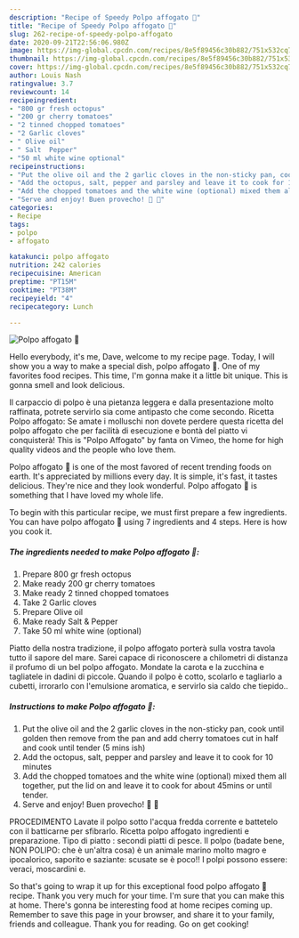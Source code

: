 ```yaml
---
description: "Recipe of Speedy Polpo affogato 🐙"
title: "Recipe of Speedy Polpo affogato 🐙"
slug: 262-recipe-of-speedy-polpo-affogato
date: 2020-09-21T22:56:06.980Z
image: https://img-global.cpcdn.com/recipes/8e5f89456c30b882/751x532cq70/polpo-affogato-🐙-recipe-main-photo.jpg
thumbnail: https://img-global.cpcdn.com/recipes/8e5f89456c30b882/751x532cq70/polpo-affogato-🐙-recipe-main-photo.jpg
cover: https://img-global.cpcdn.com/recipes/8e5f89456c30b882/751x532cq70/polpo-affogato-🐙-recipe-main-photo.jpg
author: Louis Nash
ratingvalue: 3.7
reviewcount: 14
recipeingredient:
- "800 gr fresh octopus"
- "200 gr cherry tomatoes"
- "2 tinned chopped tomatoes"
- "2 Garlic cloves"
- " Olive oil"
- " Salt  Pepper"
- "50 ml white wine optional"
recipeinstructions:
- "Put the olive oil and the 2 garlic cloves in the non-sticky pan, cook until golden then remove from the pan and add cherry tomatoes cut in half and cook until tender (5 mins ish)"
- "Add the octopus, salt, pepper and parsley and leave it to cook for 10 minutes"
- "Add the chopped tomatoes and the white wine (optional) mixed them all together, put the lid on and leave it to cook for about 45mins or until tender."
- "Serve and enjoy! Buen provecho! 🐙 🍅"
categories:
- Recipe
tags:
- polpo
- affogato

katakunci: polpo affogato 
nutrition: 242 calories
recipecuisine: American
preptime: "PT15M"
cooktime: "PT38M"
recipeyield: "4"
recipecategory: Lunch

---
```



![Polpo affogato 🐙](https://img-global.cpcdn.com/recipes/8e5f89456c30b882/751x532cq70/polpo-affogato-🐙-recipe-main-photo.jpg)

Hello everybody, it's me, Dave, welcome to my recipe page. Today, I will show you a way to make a special dish, polpo affogato 🐙. One of my favorites food recipes. This time, I'm gonna make it a little bit unique. This is gonna smell and look delicious.

Il carpaccio di polpo è una pietanza leggera e dalla presentazione molto raffinata, potrete servirlo sia come antipasto che come secondo. Ricetta Polpo affogato: Se amate i molluschi non dovete perdere questa ricetta del polpo affogato che per facilità di esecuzione e bontà del piatto vi conquisterà! This is &#34;Polpo Affogato&#34; by fanta on Vimeo, the home for high quality videos and the people who love them.

Polpo affogato 🐙 is one of the most favored of recent trending foods on earth. It's appreciated by millions every day. It is simple, it's fast, it tastes delicious. They're nice and they look wonderful. Polpo affogato 🐙 is something that I have loved my whole life.


To begin with this particular recipe, we must first prepare a few ingredients. You can have polpo affogato 🐙 using 7 ingredients and 4 steps. Here is how you cook it.

<!--inarticleads1-->

##### The ingredients needed to make Polpo affogato 🐙:

1. Prepare 800 gr fresh octopus
1. Make ready 200 gr cherry tomatoes
1. Make ready 2 tinned chopped tomatoes
1. Take 2 Garlic cloves
1. Prepare  Olive oil
1. Make ready  Salt &amp; Pepper
1. Take 50 ml white wine (optional)


Piatto della nostra tradizione, il polpo affogato porterà sulla vostra tavola tutto il sapore del mare. Sarei capace di riconoscere a chilometri di distanza il profumo di un bel polpo affogato. Mondate la carota e la zucchina e tagliatele in dadini di piccole. Quando il polpo è cotto, scolarlo e tagliarlo a cubetti, irrorarlo con l&#39;emulsione aromatica, e servirlo sia caldo che tiepido.. 

<!--inarticleads2-->

##### Instructions to make Polpo affogato 🐙:

1. Put the olive oil and the 2 garlic cloves in the non-sticky pan, cook until golden then remove from the pan and add cherry tomatoes cut in half and cook until tender (5 mins ish)
1. Add the octopus, salt, pepper and parsley and leave it to cook for 10 minutes
1. Add the chopped tomatoes and the white wine (optional) mixed them all together, put the lid on and leave it to cook for about 45mins or until tender.
1. Serve and enjoy! Buen provecho! 🐙 🍅


PROCEDIMENTO Lavate il polpo sotto l&#39;acqua fredda corrente e battetelo con il batticarne per sfibrarlo. Ricetta polpo affogato ingredienti e preparazione. Tipo di piatto : secondi piatti di pesce. Il polpo (badate bene, NON POLIPO: che è un&#39;altra cosa) è un animale marino molto magro e ipocalorico, saporito e saziante: scusate se è poco!! I polpi possono essere: veraci, moscardini e. 

So that's going to wrap it up for this exceptional food polpo affogato 🐙 recipe. Thank you very much for your time. I'm sure that you can make this at home. There's gonna be interesting food at home recipes coming up. Remember to save this page in your browser, and share it to your family, friends and colleague. Thank you for reading. Go on get cooking!
